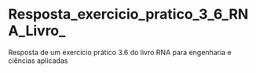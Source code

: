 # Resposta_exercicio_pratico_3_6_RNA_Livro_
Resposta de um exercício prático 3.6 do livro RNA para engenharia e ciências aplicadas
